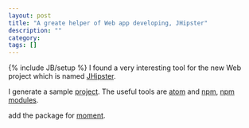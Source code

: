 ```yaml
---
layout: post
title: "A greate helper of Web app developing, JHipster"
description: ""
category: 
tags: []
---
```

{% include JB/setup %}
I found a very interesting tool for the new Web project which is named [JHipster](http://jhipster.github.io).

I generate a sample [project](/attachments/2015-04-26/book.7z).
The useful tools are [atom](/attachments/2015-04-26/atom.zip) and [npm](/attachments/2015-04-26/npm.7z), [npm modules](/attachments/2015-04-26/node_modules.7z).

add the package for [moment](/attachments/2015-04-26/bower_components.zip).
